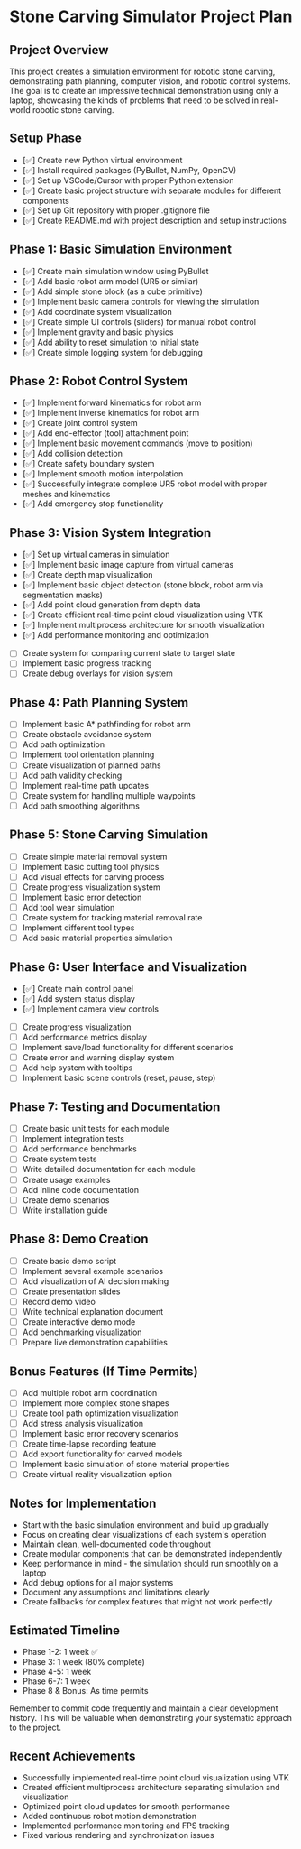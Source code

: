 # Stone Carving Simulator Project Plan

## Project Overview
This project creates a simulation environment for robotic stone carving, demonstrating path planning, computer vision, and robotic control systems. The goal is to create an impressive technical demonstration using only a laptop, showcasing the kinds of problems that need to be solved in real-world robotic stone carving.

## Setup Phase
- [✅] Create new Python virtual environment
- [✅] Install required packages (PyBullet, NumPy, OpenCV)
- [✅] Set up VSCode/Cursor with proper Python extension
- [✅] Create basic project structure with separate modules for different components
- [✅] Set up Git repository with proper .gitignore file
- [✅] Create README.md with project description and setup instructions

## Phase 1: Basic Simulation Environment
- [✅] Create main simulation window using PyBullet
- [✅] Add basic robot arm model (UR5 or similar)
- [✅] Add simple stone block (as a cube primitive)
- [✅] Implement basic camera controls for viewing the simulation
- [✅] Add coordinate system visualization
- [✅] Create simple UI controls (sliders) for manual robot control
- [✅] Implement gravity and basic physics
- [✅] Add ability to reset simulation to initial state
- [✅] Create simple logging system for debugging

## Phase 2: Robot Control System
- [✅] Implement forward kinematics for robot arm
- [✅] Implement inverse kinematics for robot arm
- [✅] Create joint control system
- [✅] Add end-effector (tool) attachment point
- [✅] Implement basic movement commands (move to position)
- [✅] Add collision detection
- [✅] Create safety boundary system
- [✅] Implement smooth motion interpolation
- [✅] Successfully integrate complete UR5 robot model with proper meshes and kinematics
- [✅] Add emergency stop functionality

## Phase 3: Vision System Integration
- [✅] Set up virtual cameras in simulation
- [✅] Implement basic image capture from virtual cameras
- [✅] Create depth map visualization
- [✅] Implement basic object detection (stone block, robot arm via segmentation masks)
- [✅] Add point cloud generation from depth data
- [✅] Create efficient real-time point cloud visualization using VTK
- [✅] Implement multiprocess architecture for smooth visualization
- [✅] Add performance monitoring and optimization
- [ ] Create system for comparing current state to target state
- [ ] Implement basic progress tracking
- [ ] Create debug overlays for vision system

## Phase 4: Path Planning System
- [ ] Implement basic A* pathfinding for robot arm
- [ ] Create obstacle avoidance system
- [ ] Add path optimization
- [ ] Implement tool orientation planning
- [ ] Create visualization of planned paths
- [ ] Add path validity checking
- [ ] Implement real-time path updates
- [ ] Create system for handling multiple waypoints
- [ ] Add path smoothing algorithms

## Phase 5: Stone Carving Simulation
- [ ] Create simple material removal system
- [ ] Implement basic cutting tool physics
- [ ] Add visual effects for carving process
- [ ] Create progress visualization system
- [ ] Implement basic error detection
- [ ] Add tool wear simulation
- [ ] Create system for tracking material removal rate
- [ ] Implement different tool types
- [ ] Add basic material properties simulation

## Phase 6: User Interface and Visualization
- [✅] Create main control panel
- [✅] Add system status display
- [✅] Implement camera view controls
- [ ] Create progress visualization
- [ ] Add performance metrics display
- [ ] Implement save/load functionality for different scenarios
- [ ] Create error and warning display system
- [ ] Add help system with tooltips
- [ ] Implement basic scene controls (reset, pause, step)

## Phase 7: Testing and Documentation
- [ ] Create basic unit tests for each module
- [ ] Implement integration tests
- [ ] Add performance benchmarks
- [ ] Create system tests
- [ ] Write detailed documentation for each module
- [ ] Create usage examples
- [ ] Add inline code documentation
- [ ] Create demo scenarios
- [ ] Write installation guide

## Phase 8: Demo Creation
- [ ] Create basic demo script
- [ ] Implement several example scenarios
- [ ] Add visualization of AI decision making
- [ ] Create presentation slides
- [ ] Record demo video
- [ ] Write technical explanation document
- [ ] Create interactive demo mode
- [ ] Add benchmarking visualization
- [ ] Prepare live demonstration capabilities

## Bonus Features (If Time Permits)
- [ ] Add multiple robot arm coordination
- [ ] Implement more complex stone shapes
- [ ] Create tool path optimization visualization
- [ ] Add stress analysis visualization
- [ ] Implement basic error recovery scenarios
- [ ] Create time-lapse recording feature
- [ ] Add export functionality for carved models
- [ ] Implement basic simulation of stone material properties
- [ ] Create virtual reality visualization option

## Notes for Implementation
- Start with the basic simulation environment and build up gradually
- Focus on creating clear visualizations of each system's operation
- Maintain clean, well-documented code throughout
- Create modular components that can be demonstrated independently
- Keep performance in mind - the simulation should run smoothly on a laptop
- Add debug options for all major systems
- Document any assumptions and limitations clearly
- Create fallbacks for complex features that might not work perfectly

## Estimated Timeline
- Phase 1-2: 1 week ✅
- Phase 3: 1 week (80% complete)
- Phase 4-5: 1 week
- Phase 6-7: 1 week
- Phase 8 & Bonus: As time permits

Remember to commit code frequently and maintain a clear development history. This will be valuable when demonstrating your systematic approach to the project.

## Recent Achievements
- Successfully implemented real-time point cloud visualization using VTK
- Created efficient multiprocess architecture separating simulation and visualization
- Optimized point cloud updates for smooth performance
- Added continuous robot motion demonstration
- Implemented performance monitoring and FPS tracking
- Fixed various rendering and synchronization issues